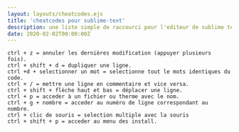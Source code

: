 ```yaml
---
layout: layouts/cheatcodes.ejs
title: 'cheatcodes pour sublime-text'
description: une liste simple de raccourci pour l'editeur de sublime text.
date: 2020-02-02T00:00:00Z
---
```


    ctrl + z = annuler les dernières modification (appuyer plusieurs fois).
    ctrl + shift + d = dupliquer une ligne.
    ctrl +d + selectionner un mot = selectionne tout le mots identiques du code.
    ctrl + / = mettre une ligne en commentaire et vice versa.
    ctrl + shift + flèche haut et bas = déplacer une ligne.
    ctrl + p = acceder à un fichier ou therme avec le nom.
    ctrl + g + nombre = acceder au numéro de ligne correspondant au nombre.
    ctrl + clic de souris = selection multiple avec la souris
    ctrl + shift + p = acceder au menu des install.
